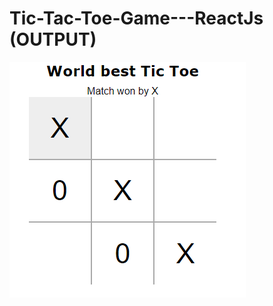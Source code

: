 # Tic-Tac-Toe-Game---ReactJs (OUTPUT)

![alt text](https://github.com/kirtanshah/Tic-Tac-Toe-Game---ReactJs/blob/master/src/tictactoe.png)
